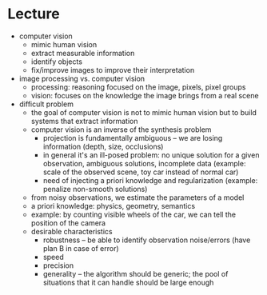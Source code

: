 # Lecture

- computer vision
	- mimic human vision
	- extract measurable information
	- identify objects
	- fix/improve images to improve their interpretation
- image processing vs. computer vision
	- processing: reasoning focused on the image, pixels, pixel groups
	- vision: focuses on the knowledge the image brings from a real scene
- difficult problem
	- the goal of computer vision is not to mimic human vision but to build systems that extract information
	- computer vision is an inverse of the synthesis problem
		- projection is fundamentally ambiguous – we are losing information (depth, size, occlusions)
		- in general it's an ill-posed problem: no unique solution for a given observation, ambiguous solutions, incomplete data (example: scale of the observed scene, toy car instead of normal car)
		- need of injecting a priori knowledge and regularization (example: penalize non-smooth solutions)
	- from noisy observations, we estimate the parameters of a model
	- a priori knowledge: physics, geometry, semantics
	- example: by counting visible wheels of the car, we can tell the position of the camera
	- desirable characteristics
		- robustness – be able to identify observation noise/errors (have plan B in case of error)
		- speed
		- precision
		- generality – the algorithm should be generic; the pool of situations that it can handle should be large enough
